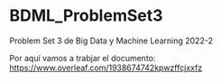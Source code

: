 # BDML_ProblemSet3
Problem Set 3 de Big Data y Machine Learning 2022-2



Por aquí vamos a trabjar el documento: https://www.overleaf.com/1938674742kpwzffcjxxfz
